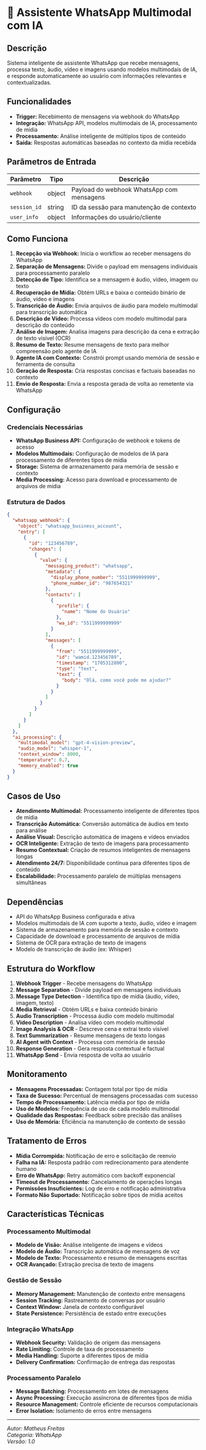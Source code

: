 # 📱 Assistente WhatsApp Multimodal com IA

## Descrição

Sistema inteligente de assistente WhatsApp que recebe mensagens, processa texto, áudio, vídeo e imagens usando modelos multimodais de IA, e responde automaticamente ao usuário com informações relevantes e contextualizadas.

## Funcionalidades

- **Trigger:** Recebimento de mensagens via webhook do WhatsApp
- **Integração:** WhatsApp API, modelos multimodais de IA, processamento de mídia
- **Processamento:** Análise inteligente de múltiplos tipos de conteúdo
- **Saída:** Respostas automáticas baseadas no contexto da mídia recebida

## Parâmetros de Entrada

| Parâmetro    | Tipo   | Descrição                                 |
| ------------ | ------ | ----------------------------------------- |
| `webhook`    | object | Payload do webhook WhatsApp com mensagens |
| `session_id` | string | ID da sessão para manutenção de contexto  |
| `user_info`  | object | Informações do usuário/cliente            |

## Como Funciona

1. **Recepção via Webhook:** Inicia o workflow ao receber mensagens do WhatsApp
2. **Separação de Mensagens:** Divide o payload em mensagens individuais para processamento paralelo
3. **Detecção de Tipo:** Identifica se a mensagem é áudio, vídeo, imagem ou texto
4. **Recuperação de Mídia:** Obtém URLs e baixa o conteúdo binário de áudio, vídeo e imagens
5. **Transcrição de Áudio:** Envia arquivos de áudio para modelo multimodal para transcrição automática
6. **Descrição de Vídeo:** Processa vídeos com modelo multimodal para descrição do conteúdo
7. **Análise de Imagem:** Analisa imagens para descrição da cena e extração de texto visível (OCR)
8. **Resumo de Texto:** Resume mensagens de texto para melhor compreensão pelo agente de IA
9. **Agente IA com Contexto:** Constrói prompt usando memória de sessão e ferramenta de consulta
10. **Geração de Resposta:** Cria respostas concisas e factuais baseadas no contexto
11. **Envio de Resposta:** Envia a resposta gerada de volta ao remetente via WhatsApp

## Configuração

### Credenciais Necessárias

- **WhatsApp Business API:** Configuração de webhook e tokens de acesso
- **Modelos Multimodais:** Configuração de modelos de IA para processamento de diferentes tipos de mídia
- **Storage:** Sistema de armazenamento para memória de sessão e contexto
- **Media Processing:** Acesso para download e processamento de arquivos de mídia

### Estrutura de Dados

```json
{
  "whatsapp_webhook": {
    "object": "whatsapp_business_account",
    "entry": [
      {
        "id": "123456789",
        "changes": [
          {
            "value": {
              "messaging_product": "whatsapp",
              "metadata": {
                "display_phone_number": "5511999999999",
                "phone_number_id": "987654321"
              },
              "contacts": [
                {
                  "profile": {
                    "name": "Nome do Usuário"
                  },
                  "wa_id": "5511999999999"
                }
              ],
              "messages": [
                {
                  "from": "5511999999999",
                  "id": "wamid.123456789",
                  "timestamp": "1705312800",
                  "type": "text",
                  "text": {
                    "body": "Olá, como você pode me ajudar?"
                  }
                }
              ]
            }
          }
        ]
      }
    ]
  },
  "ai_processing": {
    "multimodal_model": "gpt-4-vision-preview",
    "audio_model": "whisper-1",
    "context_window": 8000,
    "temperature": 0.7,
    "memory_enabled": true
  }
}
```

## Casos de Uso

- **Atendimento Multimodal:** Processamento inteligente de diferentes tipos de mídia
- **Transcrição Automática:** Conversão automática de áudios em texto para análise
- **Análise Visual:** Descrição automática de imagens e vídeos enviados
- **OCR Inteligente:** Extração de texto de imagens para processamento
- **Resumo Contextual:** Criação de resumos inteligentes de mensagens longas
- **Atendimento 24/7:** Disponibilidade contínua para diferentes tipos de conteúdo
- **Escalabilidade:** Processamento paralelo de múltiplas mensagens simultâneas

## Dependências

- API do WhatsApp Business configurada e ativa
- Modelos multimodais de IA com suporte a texto, áudio, vídeo e imagem
- Sistema de armazenamento para memória de sessão e contexto
- Capacidade de download e processamento de arquivos de mídia
- Sistema de OCR para extração de texto de imagens
- Modelo de transcrição de áudio (ex: Whisper)

## Estrutura do Workflow

1. **Webhook Trigger** - Recebe mensagens do WhatsApp
2. **Message Separation** - Divide payload em mensagens individuais
3. **Message Type Detection** - Identifica tipo de mídia (áudio, vídeo, imagem, texto)
4. **Media Retrieval** - Obtém URLs e baixa conteúdo binário
5. **Audio Transcription** - Processa áudio com modelo multimodal
6. **Video Description** - Analisa vídeo com modelo multimodal
7. **Image Analysis & OCR** - Descreve cena e extrai texto visível
8. **Text Summarization** - Resume mensagens de texto longas
9. **AI Agent with Context** - Processa com memória de sessão
10. **Response Generation** - Gera resposta contextual e factual
11. **WhatsApp Send** - Envia resposta de volta ao usuário

## Monitoramento

- **Mensagens Processadas:** Contagem total por tipo de mídia
- **Taxa de Sucesso:** Percentual de mensagens processadas com sucesso
- **Tempo de Processamento:** Latência média por tipo de mídia
- **Uso de Modelos:** Frequência de uso de cada modelo multimodal
- **Qualidade das Respostas:** Feedback sobre precisão das análises
- **Uso de Memória:** Eficiência na manutenção de contexto de sessão

## Tratamento de Erros

- **Mídia Corrompida:** Notificação de erro e solicitação de reenvio
- **Falha na IA:** Resposta padrão com redirecionamento para atendente humano
- **Erro de WhatsApp:** Retry automático com backoff exponencial
- **Timeout de Processamento:** Cancelamento de operações longas
- **Permissões Insuficientes:** Log de erro e notificação administrativa
- **Formato Não Suportado:** Notificação sobre tipos de mídia aceitos

## Características Técnicas

### Processamento Multimodal

- **Modelo de Visão:** Análise inteligente de imagens e vídeos
- **Modelo de Áudio:** Transcrição automática de mensagens de voz
- **Modelo de Texto:** Processamento e resumo de mensagens escritas
- **OCR Avançado:** Extração precisa de texto de imagens

### Gestão de Sessão

- **Memory Management:** Manutenção de contexto entre mensagens
- **Session Tracking:** Rastreamento de conversas por usuário
- **Context Window:** Janela de contexto configurável
- **State Persistence:** Persistência de estado entre execuções

### Integração WhatsApp

- **Webhook Security:** Validação de origem das mensagens
- **Rate Limiting:** Controle de taxa de processamento
- **Media Handling:** Suporte a diferentes tipos de mídia
- **Delivery Confirmation:** Confirmação de entrega das respostas

### Processamento Paralelo

- **Message Batching:** Processamento em lotes de mensagens
- **Async Processing:** Execução assíncrona de diferentes tipos de mídia
- **Resource Management:** Controle eficiente de recursos computacionais
- **Error Isolation:** Isolamento de erros entre mensagens

---

_Autor: Matheus Freitas_  
_Categoria: WhatsApp_  
_Versão: 1.0_
